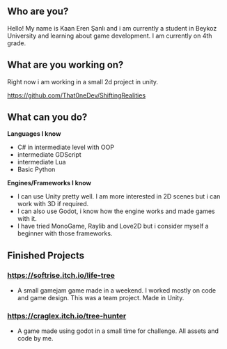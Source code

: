 ## Who are you?
Hello! My name is Kaan Eren Şanlı and i am currently a student in Beykoz University and learning about game development. I am currently on 4th grade.

## What are you working on?

Right now i am working in a small 2d project in unity.

https://github.com/That0neDev/ShiftingRealities

## What can you do?

**Languages I know**

- C# in intermediate level with OOP
- intermediate GDScript
- intermediate Lua
- Basic Python

**Engines/Frameworks I know**

- I can use Unity pretty well. I am more interested in 2D scenes but i can work with 3D if required.
- I can also use Godot, i know how the engine works and made games with it.
- I have tried MonoGame, Raylib and Love2D but i consider myself a beginner with those frameworks.

## Finished Projects

### **https://softrise.itch.io/life-tree** 

- A small gamejam game made in a weekend. I worked mostly on code and game design. This was a team project. Made in Unity.

### https://craglex.itch.io/tree-hunter

- A game made using godot in a small time for challenge. All assets and code by me.


<!---
That0neDev/That0neDev is a ✨ special ✨ repository because its `README.md` (this file) appears on your GitHub profile.
You can click the Preview link to take a look at your changes.
--->
